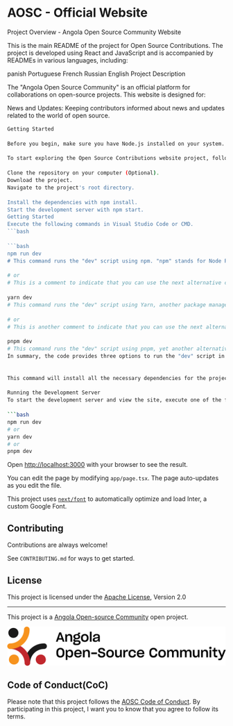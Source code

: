 # AOSC - Official Website

Project Overview - Angola Open Source Community Website

This is the main README of the project for Open Source Contributions. The project is developed using React and JavaScript and is accompanied by READMEs in various languages, including:

panish
Portuguese
French
Russian
English
Project Description

The "Angola Open Source Community" is an official platform for collaborations on open-source projects. This website is designed for:

News and Updates: Keeping contributors informed about news and updates related to the world of open source.

```bash
Getting Started

Before you begin, make sure you have Node.js installed on your system. Then, follow these steps:

To start exploring the Open Source Contributions website project, follow these steps:

Clone the repository on your computer (Optional).
Download the project.
Navigate to the project's root directory.

Install the dependencies with npm install.
Start the development server with npm start.
Getting Started
Execute the following commands in Visual Studio Code or CMD.
```bash

```bash
npm run dev
# This command runs the "dev" script using npm. "npm" stands for Node Package Manager, and it's a widely used tool for managing packages and scripts in Node.js projects.

# or
# This is a comment to indicate that you can use the next alternative command if you prefer.

yarn dev
# This command runs the "dev" script using Yarn, another package management tool similar to npm, but known for being faster and more efficient in terms of performance.

# or
# This is another comment to indicate that you can use the next alternative command if you prefer.

pnpm dev
# This command runs the "dev" script using pnpm, yet another alternative to npm and Yarn, designed to be even more efficient in terms of disk space usage and speed compared to other package management tools.
In summary, the code provides three options to run the "dev" script in a Node.js project, allowing the developer to choose between npm, Yarn, or pnpm as the package management tool. This can be useful because different teams or projects may have different preferences when it comes to package management tools.


This command will install all the necessary dependencies for the project.

Running the Development Server
To start the development server and view the site, execute one of the following commands:

```bash
npm run dev
# or
yarn dev
# or
pnpm dev
```

Open [http://localhost:3000](http://localhost:3000) with your browser to see the result.

You can edit the page by modifying `app/page.tsx`. The page auto-updates as you edit the file.

This project uses [`next/font`](https://nextjs.org/docs/basic-features/font-optimization) to automatically optimize and load Inter, a custom Google Font.

## Contributing

Contributions are always welcome!

See `CONTRIBUTING.md` for ways to get started.

## License
This project is licensed under the [Apache License](./LICENSE), Version 2.0

---

This project is a <a href="http://github.com/angolasc">Angola Open-source Community</a> open project.

![Angola Open-source Community](https://raw.githubusercontent.com/angolaosc/.github/main/logo/aosc.png)

## Code of Conduct(CoC)

Please note that this project follows the [AOSC Code of Conduct](https://github.com/angolaosc/.github/blob/main/CODE_OF_CONDUCT.md). By participating in this project, I want you to know that you agree to follow its terms.
